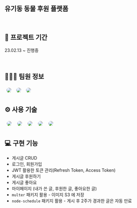 ## 유기동 동물 후원 플랫폼

<br/>

## 📆 프로젝트 기간

23.02.13 ~ 진행중

<br/>

## 👩🏻‍🔧 팀원 정보

<img style="margin:5px; border: 1px solid white; border-radius: 20px" src="https://img.shields.io/badge/Back 문이슬-black"/> 
<img style="margin:5px; border: 1px solid white; border-radius: 20px" src="https://img.shields.io/badge/Front 조수진-black"/> 
<img style="margin:5px; border: 1px solid white; border-radius: 20px" src="https://img.shields.io/badge/Front 차혜인-black"/>

<br/>

## ⚙️ 사용 기술

<img style="margin:5px; border: 2px solid white; border-radius: 20px" src="https://img.shields.io/badge/javascript-yellow?style=flat-square&logo=javascript&logoColor=white"/>
<img style="margin:5px; border: 2px solid white; border-radius: 20px" src="https://img.shields.io/badge/Express-blue?style=flat-square&logo=Express&logoColor=white"/> 
<img style="margin:5px; border: 2px solid white; border-radius: 20px" src="https://img.shields.io/badge/MySQL-midnightblue?style=flat-square&logo=MySQL&logoColor=white"/>
<img style="margin:5px; border: 2px solid white; border-radius: 20px" src="https://img.shields.io/badge/Sequelize-orange?style=flat-square&logo=Sequelize&logoColor=white"/>
<img style="margin:5px; border: 2px solid white; border-radius: 20px" src="https://img.shields.io/badge/AWS-232f3e?style=flat-square&logo=amazon&logoColor=white"/>

<br/>

## 💻 구현 기능

- 게시글 CRUD
- 로그인, 회원가입
- JWT 활용한 토큰 관리(Refresh Token, Access Token)
- 게시글 후원하기
- 게시글 좋아요
- 마이페이지 (내가 쓴 글, 후원한 글, 좋아요한 글)
- `multer` 패키지 활용 - 이미지 S3 에 저장
- `node-schedule` 패키지 활용 - 게시 후 2주가 경과한 글은 자동 만료
